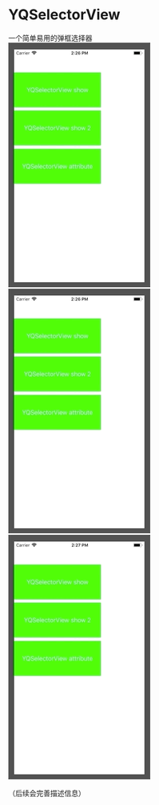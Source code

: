# YQSelectorView
一个简单易用的弹框选择器  
![](https://raw.githubusercontent.com/QuinceyYang/YQSelectorView/master/demo_show/YQSelectorView_show1.gif)   
![](https://raw.githubusercontent.com/QuinceyYang/YQSelectorView/master/demo_show/YQSelectorView_show2.gif)   
![](https://raw.githubusercontent.com/QuinceyYang/YQSelectorView/master/demo_show/YQSelectorView_show3.gif)   
  
  
（后续会完善描述信息）

